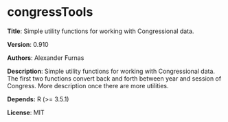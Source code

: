 # congressTools
__Title__: Simple utility functions for working with Congressional data.

__Version__: 0.910

__Authors__: Alexander Furnas 

__Description__: Simple utility functions for working with Congressional data. The first two functions convert back and forth between year and session of Congress. More description once there are more utilities.

__Depends:__ R (>= 3.5.1)

__License__: MIT
